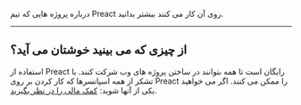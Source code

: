 درباره پروژه هایی که تیم Preact روی آن کار می کنند بیشتر بدانید.

<div><blog-overview></blog-overview></div>

<div>
  <hr />
  <h2>از چیزی که می بینید خوشتان می آید؟</h2>
  <p>
    استفاده از Preact رایگان است تا همه بتوانند در ساختن پروژه های وب شرکت کنند.
    با تشکر از همه اسپانسرها که کار کردن بر روی Preact را ممکن می کنند.
    اگر می خواهید یکی از آنها شوید:
    <a href="https://opencollective.com/preact">کمک مالی را در نظر بگیرید</a>.
  </p>
</div>
